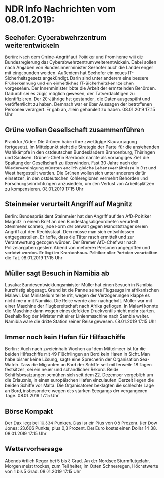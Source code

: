 # NDR Info Nachrichten vom 08.01.2019:


## Seehofer: Cyberabwehrzentrum weiterentwickeln
Berlin: Nach dem Online-Angriff auf Politiker und Prominente will die Bundesregierung das Cyberabwehrzentrum weiterentwickeln. Dabei sollen nach Angaben von Bundesinnenminister Seehofer auch die Länder enger mit eingebunden werden. Außerdem hat Seehofer ein neues IT-Sicherheitsgesetz angekündigt. Darin sind unter anderem eine bessere Früherkennung und ein einheitliches IT-Sicherheitskennzeichen vorgesehen. Der Innenminister lobte die Arbeit der ermittelnden Behörden. Dadurch sei es zügig möglich gewesen, den Tatverdächtigen zu identifizieren. Der 20-Jährige hat gestanden, die Daten ausgespäht und veröffentlicht zu haben. Demnach war er über Aussagen der betroffenen Personen verärgert. Er gab an, allein gehandelt zu haben. 08.01.2019 17:15 Uhr 

## Grüne wollen Gesellschaft zusammenführen
Frankfurt/Oder: Die Grünen haben ihre zweitägige Klausurtagung fortgesetzt. Im Mittelpunkt steht die Strategie der Partei für die anstehenden Wahlkämpfe in den ostdeutschen Bundesländern Brandenburg, Thüringen und Sachsen. Grünen-Chefin Baerbock nannte als vorrangiges Ziel, die Spaltung der Gesellschaft zu überwinden. Fast 30 Jahre nach der Wiedervereinigung müssten endlich gleiche Lebensverhältnisse in Ost und West hergestellt werden. Die Grünen wollen sich unter anderem dafür einsetzen, in den ostdeutschen Kohleregionen vermehrt Behörden und Forschungseinrichtungen anzusiedeln, um den Verlust von Arbeitsplätzen zu kompensieren. 08.01.2019 17:15 Uhr 

## Steinmeier verurteilt Angriff auf Magnitz
Berlin: Bundespräsident Steinmeier hat den Angriff auf den AfD-Politiker Magnitz in einem Brief an den Bundestagsabgeordneten verurteilt. Steinmeier schrieb, jede Form der Gewalt gegen Mandatsträger sei ein Angriff auf den Rechtsstaat. Dem müsse man sich entschlossen entgegenstellen. Er hoffe, dass die Täter rasch ermittelt und zur Verantwortung gezogen würden. Der Bremer AfD-Chef war nach Polizeiangaben gestern Abend von mehreren Personen angegriffen und verletzt worden. Er liegt im Krankenhaus. Politiker aller Parteien verurteilten die Tat. 08.01.2019 17:15 Uhr 

## Müller sagt Besuch in Namibia ab
Lusaka:    Bundesentwicklungsminister Müller hat einen Besuch in Namibia kurzfristig abgesagt. Grund ist die Panne seines Flugzeugs im afrikanischen Malawi. Das Ministerium teilte mit, wegen der Verzögerungen klappe es nicht mehr mit Namibia. Die Reise werde aber nachgeholt. Müller war mit einer Maschine der Flugbereitschaft nach Afrika geflogen. In Malawi konnte die Maschine dann wegen eines defekten Druckventils nicht mehr starten. Deshalb flog der Minister mit einer Linienmaschine nach Sambia weiter. Namibia wäre die dritte Station seiner Reise gewesen. 08.01.2019 17:15 Uhr 

## Immer noch kein Hafen für Hilfsschiffe
Berlin :    Auch nach zweieinhalb Wochen auf dem Mittelmeer ist für die beiden Hilfsschiffe mit 49 Flüchtlingen an Bord kein Hafen in Sicht. Man habe bisher keine Lösung, sagte eine Sprecherin der Organisation Sea-Watch. Dass die Migranten an Bord der Schiffe seit mittlerweile 18 Tagen festsitzen, sei ein neuer und schändlicher Rekord. Beide Schiffsbesatzungen bemühen sich seit dem 22. Dezember vergeblich um die Erlaubnis, in einen europäischen Hafen einzulaufen. Derzeit liegen die beiden Schiffe vor Malta. Die Organisatoren beklagten die schlechte Lage an Bord, insbesondere wegen des starken Seegangs der vergangenen Tage. 08.01.2019 17:15 Uhr 

## Börse Kompakt
Der Dax liegt bei 10.834 Punkten. Das ist ein Plus von 0,8 Prozent. Der Dow Jones: 23.606 Punkte; plus 0,3  Prozent. Der Euro kostet einen Dollar 14 38. 08.01.2019 17:15 Uhr 

## Wettervorhersage
Abends örtlich Regen bei 5 bis 8 Grad. An der Nordsee Sturmflutgefahr. Morgen meist trocken, zum Teil heiter, im Osten Schneeregen, Höchstwerte von 1 bis 5 Grad. 08.01.2019 17:15 Uhr 
